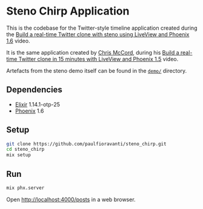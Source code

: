 # Steno Chirp Application

This is the codebase for the Twitter-style timeline application created during
the [Build a real-time Twitter clone with steno using LiveView and Phoenix
1.6][] video.

It is the same application created by [Chris McCord][], during his [Build a
real-time Twitter clone in 15 minutes with LiveView and Phoenix 1.5][] video.

Artefacts from the steno demo itself can be found in the [`demo/`][] directory.

## Dependencies

- [Elixir][] 1.14.1-otp-25
- [Phoenix][] 1.6

## Setup

```sh
git clone https://github.com/paulfioravanti/steno_chirp.git
cd steno_chirp
mix setup
```

## Run

```sh
mix phx.server
```

Open <http://localhost:4000/posts> in a web browser.

[Build a real-time Twitter clone in 15 minutes with LiveView and Phoenix 1.5]: https://www.youtube.com/watch?v=MZvmYaFkNJI
[Build a real-time Twitter clone with steno using LiveView and Phoenix 1.6]: https://www.youtube.com/watch?v=T_kMd7rxYU0
[Chris McCord]: http://chrismccord.com/
[`demo/`]: ./demo
[Elixir]: https://elixir-lang.org/
[Phoenix]: https://www.phoenixframework.org/

